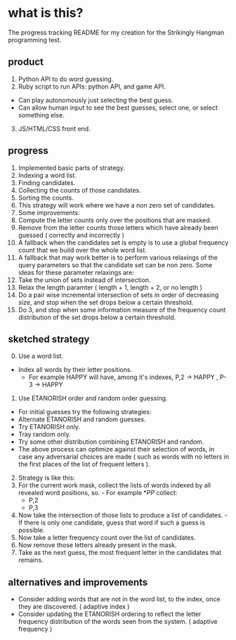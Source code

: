 # what is this?

The progress tracking README for my creation for the Strikingly Hangman programming test.

## product

1. Python API to do word guessing.
2. Ruby script to run APIs: python API, and game API.
  - Can play autonomously just selecting the best guess.
  - Can allow human input to see the best guesses, select one, or select something else. 
3. JS/HTML/CSS front end. 

## progress

1. Implemented basic parts of strategy.
  1. Indexing a word list.
  2. Finding candidates.
  3. Collecting the counts of those candidates.
  4. Sorting the counts.
2. This strategy will work where we have a non zero set of candidates.
3. Some improvements:
  1. Compute the letter counts only over the positions that are masked. 
  2. Remove from the letter counts those letters which have already been guessed ( correctly and incorrectly )
4. A fallback when the candidates set is empty is to use a global frequency count that we build over the whole word list.
5. A fallback that may work better is to perform various relaxings of the query parameters so that the candidate set can be non zero. Some ideas for these parameter relaxings are:
  1. Take the union of sets instead of intersection.
  2. Relax the length paramter ( length + 1, length + 2, or no length )
  3. Do a pair wise incremental intersection of sets in order of decreasing size, and stop when the set drops below a certain threshold. 
  4. Do 3, and stop when some information measure of the frequency count distribution of the set drops below a certain threshold. 

## sketched strategy

0. Use a word list.
  - Index all words by their letter positions.
    - For example HAPPY will have, among it's indexes, P,2 -> HAPPY , P-3 -> HAPPY
1. Use ETANORISH order and random order guessing.
  - For initial guesses try the following strategies:
  - Alternate ETANORISH and random guesses.
  - Try ETANORISH only.
  - Tray random only.
  - Try some other distribution combining ETANORISH and random. 
  - The above process can optimize against their selection of words, in case any adversarial choices are made ( such as words with no letters in the first places of the list of frequent letters  ).
2. Strategy is like this:
  1. For the current work mask, collect the lists of words indexed by  all revealed word positions, so.
    - For example **PP* collect:
      - P,2
      - P,3
  2. Now take the intersection of those lists to produce a list of candidates.
    - If there is only one candidate, guess that word if such a guess is possible.
  3. Now take a letter frequency count over the list of candidates. 
  4. Now remove those letters already present in the mask.
  5. Take as the next guess, the most frequent letter in the candidates that remains.

## alternatives and improvements

- Consider adding words that are not in the word list, to the index, once they are discovered. ( adaptive index )
- Consider updating the ETANORISH ordering to reflect the letter frequency distribution of the words seen from the system. ( adaptive frequency )


  
  


